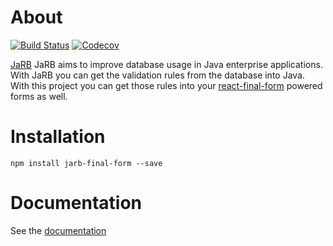 # About

[![Build Status](https://travis-ci.org/42BV/jarb-final-form.svg?branch=master)](https://travis-ci.org/42BV/jarb-final-form)
[![Codecov](https://codecov.io/gh/42BV/jarb-final-form/branch/master/graph/badge.svg)](https://codecov.io/gh/42BV/jarb-final-form)

[JaRB](http://www.jarbframework.org/) JaRB aims to improve database 
usage in Java enterprise applications. With JaRB you can get the
validation rules from the database into Java. With this project
you can get those rules into your [react-final-form](https://github.com/final-form/react-final-form) powered
forms as well.

# Installation

`npm install jarb-final-form --save`

# Documentation

See the [documentation](https://42bv.github.io/jarb-final-form/) 